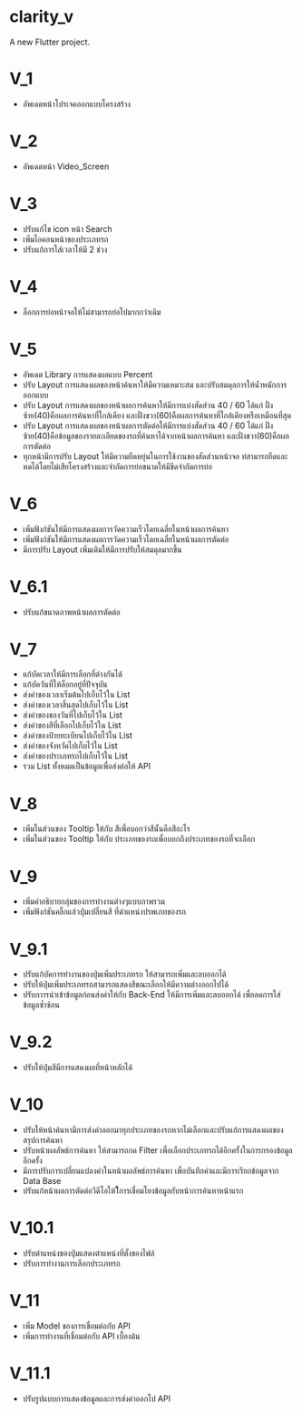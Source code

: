 # clarity_v

A new Flutter project.

# V_1
 - อัพเดตหน้าโปรเจคออกแบบโครงสร้าง

# V_2
 - อัพเดตหน้า Video_Screen

# V_3
 - ปรับแก้ไข icon หน้า Search
 - เพิ่มไอคอนหน้าของประเภทรถ
 - ปรับแก้การใส่เวลาให้มี 2 ช่วง

# V_4
 - ล็อกการย่อหน้าจอให้ไม่สามารถย่อไปมากกว่าเดิม

# V_5
 - อัพเดต Library การแสดงผลแบบ Percent 
 - ปรับ Layout การแสดงผลของหน้าค้นหาให้มีความเหมาะสม และปรับสมดุลการให้น้ำหนักการออกแบบ
 - ปรับ Layout การแสดงผลของหน้าผลการค้นหาให้มีการแบ่งสัดส่วน 40 / 60 ได้แก่ ฝั่งซ้าย(40)คือผลการค้นหาที่ใกล้เคียง และฝั่งขวา(60)คือผลการค้นหาที่ใกล้เคียงหรือเหมือนที่สุด
 - ปรับ Layout การแสดงผลของหน้าผลการตัดต่อให้มีการแบ่งสัดส่วน 40 / 60 ได้แก่ ฝั่งซ้าย(40)คือข้อมูลของรายละเอียดของรถที่ค้นหาได้จากหน้าผลการค้นหา และฝั่งขวา(60)คือผลการตัดต่อ
 - ทุกหน้ามีการปรับ Layout ให้มีความยืดหยุ่นในการใช้งานของสัดส่วนหน้าจอ ท่สามารถยืดและหดได้โดยไม่เสียโครงสร้างและจำกัดการย่อขนาดให้มีขีดจำกัดการย่อ

# V_6
 - เพิ่มฟังก์ชันให้มีการแสดงผลการวัดความเร็วโดยเฉลี่ยในหน้าผลการค้นหา
 - เพิ่มฟังก์ชันให้มีการแสดงผลการวัดความเร็วโดยเฉลี่ยในหน้าผลการตัดต่อ
 - มีการปรับ Layout เพิ่มเติมให้มีการปรับให้สมดุลมากขึ้น
# V_6.1
 - ปรับแก้ขนาดภาพหน้าผลการตัดต่อ

# V_7
 - แก้บัคเวลาให้มีการเลือกที่ต่างกันได้
 - แก้บัควันที่ให้ล็อกอยู่ที่ปัจจุบัน
 - ส่งค่าของเวลาเริ่มต้นไปเก็บไว้ใน List
 - ส่งค่าของเวลาสิ้นสุดไปเก็บไว้ใน List
 - ส่งค่าของของวันที่ไปเก็บไว้ใน List
 - ส่งค่าของสีที่เลือกไปเก็บไว้ใน List
 - ส่งค่าของป้ายทะเบียนไปเก็บไว้ใน List
 - ส่งค่าของจังหวัดไปเก็บไว้ใน List
 - ส่งค่าของประเภทรถไปเก็บไว้ใน List
 - รวม List ทั้งหมดเป็นข้อมูลเพื่อส่งต่อให้ API

# V_8
 - เพิ่มในส่วนของ Tooltip ให้กับ สีเพื่อบอกว่าสีนั้นคือสีอะไร
 - เพิ่มในส่วนของ Tooltip ให้กับ ประเภทของรถเพื่อบอกถึงประเภทของรถที่จะเลือก

# V_9
 - เพิ่มคำอธิบายกลุ่มของการทำงานต่างๆแบบภาพรวม
 - เพิ่มฟังก์ชันคลิ๊กแล้วปุ่มเปลี่ยนสี ที่ตำแหน่งปรพเภทของรถ

# V_9.1
 - ปรับแก้บัคการทำงานของปุ่มเพิ่มประเภทรถ ให้สามารถเพิ่มและลบออกได้
 - ปรับให้ปุ่มเพิ่มประเภทรถสามารถแสดงสีขณะเลือกให้มีความต่างออกไปได้
 - ปรับกาารนำเข้าข้อมูลก่อนส่งค่าให้กับ Back-End ให้มีการเพิ่มและลบออกได้ เพื่อลดการใส่ข้อมูลซ้ำซ้อน

# V_9.2
 - ปรับให้ปุ่มสีมีการแสดงผลที่หน้าหลักได้

# V_10
 - ปรับให้หน้าค้นหามีการส่งค่าออกมาทุกประเภทของรถหากไม่เลือกและปรับแก้การแสดงผลของสรุปการค้นหา
 - ปรับหน้าผลลัพธ์การค้นหา ให้สามารถกด Filter เพื่อเลือกประเภทรถได้อีกครั้งในการกรองข้อมูลอีกครั้ง
 - มีการปรับการเปลี่ยนแปลงค่าในหน้าผลลัพธ์การค้นหา เพื่อบันทึกค่าและมีการเรียกข้อมูลจาก Data Base
 - ปรับแก้หน้าผลการตัดต่อวีดีโอให้ใีการเชื่อมโยงข้อมูลกับหน้าการค้นหาหน้าแรก

# V_10.1
 - ปรับตำแหน่งของปุ่มแสดงตำแหน่งที่ตั้งของไฟล์
 - ปรับการทำงานการเลือกประเภทรถ

# V_11
 - เพิ่ม Model ของการเชื่อมต่อกับ API
 - เพิ่มการทำงานที่เชื่อมต่อกับ API เบื้องต้น


# V_11.1
 - ปรับรูปแบบการแสดงข้อมูลและการส่งค่าออกไป API
